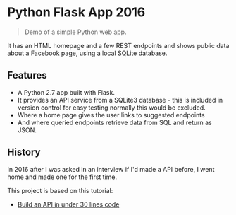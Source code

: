 # Python Flask App 2016
> Demo of a simple Python web app.

It has an HTML homepage and a few REST endpoints and shows public data about a Facebook page, using a local SQLite database.


## Features

- A Python 2.7 app built with Flask.
- It provides an API service from a SQLite3 database - this is included in version control for easy testing normally this would be excluded.
- Where a home page gives the user links to suggested endpoints
- And where queried endpoints retrieve data from SQL and return as JSON.


## History

In 2016 after I was asked in an interview if I'd made a API before, I went home and made one for the first time.

This project is based on this tutorial:

- [Build an API in under 30 lines code](https://impythonist.wordpress.com/2015/07/12/build-an-api-under-30-lines-of-code-with-python-and-flask/)

